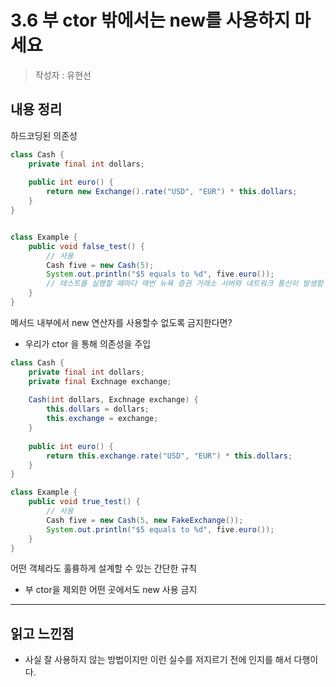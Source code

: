 # 3.6 부 ctor 밖에서는 new를 사용하지 마세요
> 작성자 : 유현선

## 내용 정리

하드코딩된 의존성
```java
class Cash {
    private final int dollars;
    
    public int euro() {
        return new Exchange().rate("USD", "EUR") * this.dollars; 
    }
}


class Example {
    public void false_test() {
        // 사용
        Cash five = new Cash(5);
        System.out.println("$5 equals to %d", five.euro());
        // 테스트를 실행할 때마다 매번 뉴욕 증권 거래소 서버와 네트워크 통신이 발생함
    }
}

```

메서드 내부에서 new 연산자를 사용할수 없도록 금지한다면?
- 우리가 ctor 을 통해 의존성을 주입 
```java
class Cash {
    private final int dollars;
    private final Exchnage exchange;
    
    Cash(int dollars, Exchnage exchange) {
        this.dollars = dollars;
        this.exchange = exchange;
    }
    
    public int euro() {
        return this.exchange.rate("USD", "EUR") * this.dollars;
    }
}

class Example {
    public void true_test() {
        // 사용
        Cash five = new Cash(5, new FakeExchange());
        System.out.println("$5 equals to %d", five.euro());
    }
}

```

어떤 객체라도 훌륭하게 설계할 수 있는 간단한 규칙 
- 부 ctor을 제외한 어떤 곳에서도 new 사용 금지

---- 

## 읽고 느낀점
- 사실 잘 사용하지 않는 방법이지만 이런 실수를 저지르기 전에 인지를 해서 다행이다.